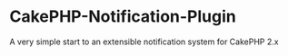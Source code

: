 CakePHP-Notification-Plugin
===========================

A very simple start to an extensible notification system for CakePHP 2.x